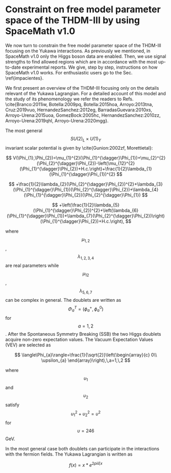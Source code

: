 # Constraint on free model parameter space of the THDM-III by using SpaceMath v1.0

We now turn to constrain the free model parameter space of the THDM-III focusing on the Yukawa interactions. As previously we mentioned, in SpaceMath v1.0 only the Higgs boson data are enabled. Then, we use signal strengths to find allowed regions which are in accordance with the most up-to-date experimental reports. We give, step by step, instructions on how SpaceMath v1.0 works. For enthusiastic users go to the Sec. \ref{impacientes}.

We first present an overview of the THDM-III focusing only on the details relevant of the Yukawa Lagrangian. For a detailed account of this model and the study of its phenomenology we refer the readers to Refs. \cite{Branco:2011iw, Botella:2009pq, Botella:2015hoa, Arroyo:2013tna, Cruz:2019vuo, HernandezSanchez:2012eg, BarradasGuevara:2010xs, Arroyo-Urena:2015uoa, GomezBock:2005hc, HernandezSanchez:2010zz, Arroyo-Urena:2019qhl, Arroyo-Urena:2020mgg}.

The most general $$SU(2)_L\times U(1)_Y$$ invariant scalar potential is given by \cite{Gunion:2002zf, Morettietal}:

$$
V(\Phi_{1},\Phi_{2})=\mu_{1}^{2}(\Phi_{1}^{\dagger}\Phi_{1})+\mu_{2}^{2}(\Phi_{2}^{\dagger}\Phi_{2})-\left(\mu_{12}^{2}(\Phi_{1}^{\dagger}\Phi_{2})+H.c.\right)+\frac{1}{2}\lambda_{1}(\Phi_{1}^{\dagger}\Phi_{1})^{2}
$$

$$
+\frac{1}{2}\lambda_{2}(\Phi_{2}^{\dagger}\Phi_{2})^{2}+\lambda_{3}(\Phi_{1}^{\dagger}\Phi_{1})(\Phi_{2}^{\dagger}\Phi_{2})+\lambda_{4}(\Phi_{1}^{\dagger}\Phi_{2})(\Phi_{2}^{\dagger}\Phi_{1})
$$

$$
+\left(\frac{1}{2}\lambda_{5}(\Phi_{1}^{\dagger}\Phi_{2})^{2}+\left(\lambda_{6}(\Phi_{1}^{\dagger}\Phi_{1})+\lambda_{7}(\Phi_{2}^{\dagger}\Phi_{2})\right)(\Phi_{1}^{\dagger}\Phi_{2})+H.c.\right),
$$

where $$\mu_{1, 2}$$, $$\lambda_{1, 2, 3 ,4}$$ are real parameters while $$\mu_{12}$$, $$\lambda_{5, 6, 7}$$ can be complex in general. The doublets are written as $$\Phi_{a}^T=\left( \phi_{a}^{+}, \phi_{a}^0\right)$$ for $$a=1, 2$$. After the Spontaneous Symmetry Breaking (SSB) the two Higgs doublets acquire non-zero expectation values. The Vacuum Expectation Values (VEV) are selected as

$$
\langle\Phi_{a}\rangle=\frac{1}{\sqrt{2}}\left(\begin{array}{c}
0\\
\upsilon_{a}
\end{array}\right),\,a=1,\,2
$$

where $$\upsilon_1$$ and $$\upsilon_2$$ satisfy $$\upsilon_1^2 + \upsilon_2^2 = \upsilon^2$$ for $$\upsilon=246$$ GeV.

In the most general case both doublets can participate in the interactions with the fermion fields. The Yukawa Lagrangian is written as

$$
f(x) = x * e^{2 pi i \xi x}
$$
